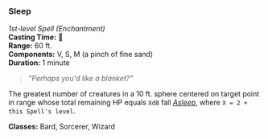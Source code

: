 ### Sleep  
*1st-level Spell (Enchantment)*  
**Casting Time:** 🔷  
**Range:** 60 ft.  
**Components:** V, S, M (a pinch of fine sand)  
**Duration:** 1 minute  

> *"Perhaps you'd like a blanket?"*

The greatest number of creatures in a 10 ft. sphere centered on target point in range whose total remaining HP equals `Xd8` fall *[Asleep]*, where `X = 2 + this Spell's level`.

**Classes:** Bard, Sorcerer, Wizard

[Asleep]: ../../Rules/Conditions/Asleep.md

